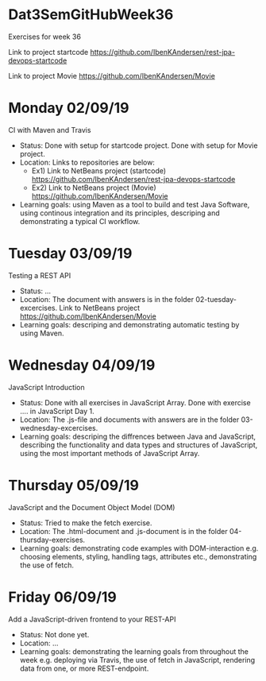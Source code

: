 # Dat3SemGitHubWeek36
Exercises for week 36

Link to project startcode
https://github.com/IbenKAndersen/rest-jpa-devops-startcode

Link to project Movie
https://github.com/IbenKAndersen/Movie

# Monday 02/09/19
CI with Maven and Travis

- Status: Done with setup for startcode project. Done with setup for Movie project. 
- Location: Links to repositories are below:
    - Ex1) Link to NetBeans project (startcode) https://github.com/IbenKAndersen/rest-jpa-devops-startcode
    - Ex2) Link to NetBeans project (Movie) https://github.com/IbenKAndersen/Movie
- Learning goals: using Maven as a tool to build and test Java Software, using continous integration and its principles, descriping and demonstrating a typical CI workflow.

# Tuesday 03/09/19
Testing a REST API

- Status: ...
- Location: The document with answers is in the folder 02-tuesday-excercises. Link to NetBeans project https://github.com/IbenKAndersen/Movie
- Learning goals: descriping and demonstrating automatic testing by using Maven. 

# Wednesday 04/09/19
JavaScript Introduction

- Status: Done with all exercises in JavaScript Array. Done with exercise .... in JavaScript Day 1. 
- Location: The .js-file and documents with answers are in the folder 03-wednesday-excercises. 
- Learning goals: descriping the diffrences between Java and JavaScript, describing the functionality and data types and structures of JavaScript, using the most important methods of JavaScript Array. 

# Thursday 05/09/19
JavaScript and the Document Object Model (DOM)

- Status: Tried to make the fetch exercise. 
- Location: The .html-document and .js-document is in the folder 04-thursday-exercises. 
- Learning goals: demonstrating code examples with DOM-interaction e.g. choosing elements, styling, handling tags, attributes etc., demonstrating the use of fetch.  

# Friday 06/09/19
Add a JavaScript-driven frontend to your REST-API

- Status: Not done yet.
- Location: ...
- Learning goals: demonstrating the learning goals from throughout the week e.g. deploying via Travis, the use of fetch in JavaScript, rendering data from one, or more REST-endpoint. 
